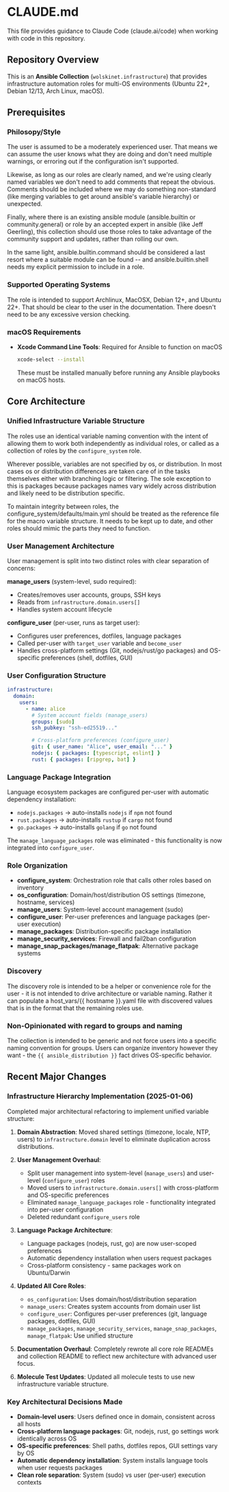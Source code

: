 # CLAUDE.md

This file provides guidance to Claude Code (claude.ai/code) when working with code in this repository.

## Repository Overview

This is an **Ansible Collection** (`wolskinet.infrastructure`) that provides infrastructure automation roles for multi-OS environments (Ubuntu 22+, Debian 12/13, Arch Linux, macOS).

## Prerequisites

### Philosopy/Style

The user is assumed to be a moderately experienced user. That means we can assume the user knows what they are doing and don't need multiple warnings, or erroring out if the configuration isn't supported.

Likewise, as long as our roles are clearly named, and we're using clearly named variables we don't need to add comments that repeat the obvious. Comments should be included where we may do something non-standard (like merging variables to get around ansible's variable hierarchy) or unexpected.

Finally, where there is an existing ansible module (ansible.builtin or community.general) or role by an accepted expert in ansible (like Jeff Geerling), this collection should use those roles to take advantage of the community support and updates, rather than rolling our own.

In the same light, ansible.builtin.command should be considered a last resort where a suitable module can be found -- and ansible.builtin.shell needs my explicit permission to include in a role.

### Supported Operating Systems

The role is intended to support Archlinux, MacOSX, Debian 12+, and Ubuntu 22+. That should be clear to the user in the documentation. There doesn't need to be any excessive version checking.

### macOS Requirements

- **Xcode Command Line Tools**: Required for Ansible to function on macOS
  ```bash
  xcode-select --install
  ```
  These must be installed manually before running any Ansible playbooks on macOS hosts.

## Core Architecture

### Unified Infrastructure Variable Structure

The roles use an identical variable naming convention with the intent of allowing them to work both independently as individual roles, or called as a collection of roles by the `configure_system` role.

Wherever possible, variables are not specified by os, or distribution. In most cases os or distribution differences are taken care of in the tasks themselves either with branching logic or filtering. The sole exception to this is packages because packages names vary widely across distribution and likely need to be distribution specific.

To maintain integrity between roles, the configure_system/defaults/main.yml should be treated as the reference file for the macro variable structure. It needs to be kept up to date, and other roles should mimic the parts they need to function.

### User Management Architecture

User management is split into two distinct roles with clear separation of concerns:

**manage_users** (system-level, sudo required):

- Creates/removes user accounts, groups, SSH keys
- Reads from `infrastructure.domain.users[]`
- Handles system account lifecycle

**configure_user** (per-user, runs as target user):

- Configures user preferences, dotfiles, language packages
- Called per-user with `target_user` variable and `become_user`
- Handles cross-platform settings (Git, nodejs/rust/go packages) and OS-specific preferences (shell, dotfiles, GUI)

### User Configuration Structure

```yaml
infrastructure:
  domain:
    users:
      - name: alice
        # System account fields (manage_users)
        groups: [sudo]
        ssh_pubkey: "ssh-ed25519..."

        # Cross-platform preferences (configure_user)
        git: { user_name: "Alice", user_email: "..." }
        nodejs: { packages: [typescript, eslint] }
        rust: { packages: [ripgrep, bat] }
```

### Language Package Integration

Language ecosystem packages are configured per-user with automatic dependency installation:

- `nodejs.packages` → auto-installs `nodejs` if `npm` not found
- `rust.packages` → auto-installs `rustup` if `cargo` not found
- `go.packages` → auto-installs `golang` if `go` not found

The `manage_language_packages` role was eliminated - this functionality is now integrated into `configure_user`.

### Role Organization

- **configure_system**: Orchestration role that calls other roles based on inventory
- **os_configuration**: Domain/host/distribution OS settings (timezone, hostname, services)
- **manage_users**: System-level account management (sudo)
- **configure_user**: Per-user preferences and language packages (per-user execution)
- **manage_packages**: Distribution-specific package installation
- **manage_security_services**: Firewall and fail2ban configuration
- **manage_snap_packages/manage_flatpak**: Alternative package systems

### Discovery

The discovery role is intended to be a helper or convenience role for the user - it is not intended to drive architecture or variable naming. Rather it can populate a host_vars/{{ hostname }}.yaml file with discovered values that is in the format that the remaining roles use.

### Non-Opinionated with regard to groups and naming

The collection is intended to be generic and not force users into a specific naming convention for groups. Users can organize inventory however they want - the `{{ ansible_distribution }}` fact drives OS-specific behavior.

## Recent Major Changes

### Infrastructure Hierarchy Implementation (2025-01-06)

Completed major architectural refactoring to implement unified variable structure:

1. **Domain Abstraction**: Moved shared settings (timezone, locale, NTP, users) to `infrastructure.domain` level to eliminate duplication across distributions.

2. **User Management Overhaul**:

   - Split user management into system-level (`manage_users`) and user-level (`configure_user`) roles
   - Moved users to `infrastructure.domain.users[]` with cross-platform and OS-specific preferences
   - Eliminated `manage_language_packages` role - functionality integrated into per-user configuration
   - Deleted redundant `configure_users` role

3. **Language Package Architecture**:

   - Language packages (nodejs, rust, go) are now user-scoped preferences
   - Automatic dependency installation when users request packages
   - Cross-platform consistency - same packages work on Ubuntu/Darwin

4. **Updated All Core Roles**:

   - `os_configuration`: Uses domain/host/distribution separation
   - `manage_users`: Creates system accounts from domain user list
   - `configure_user`: Configures per-user preferences (git, language packages, dotfiles, GUI)
   - `manage_packages`, `manage_security_services`, `manage_snap_packages`, `manage_flatpak`: Use unified structure

5. **Documentation Overhaul**: Completely rewrote all core role READMEs and collection README to reflect new architecture with advanced user focus.

6. **Molecule Test Updates**: Updated all molecule tests to use new infrastructure variable structure.

### Key Architectural Decisions Made

- **Domain-level users**: Users defined once in domain, consistent across all hosts
- **Cross-platform language packages**: Git, nodejs, rust, go settings work identically across OS
- **OS-specific preferences**: Shell paths, dotfiles repos, GUI settings vary by OS
- **Automatic dependency installation**: System installs language tools when user requests packages
- **Clean role separation**: System (sudo) vs user (per-user) execution contexts
